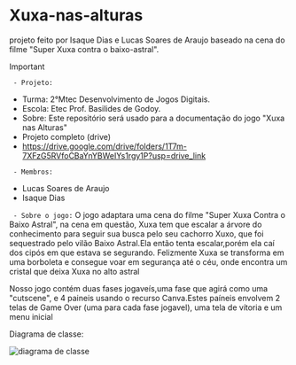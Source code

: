 # Xuxa-nas-alturas
projeto feito por Isaque Dias e Lucas Soares de Araujo baseado na cena do filme "Super Xuxa contra o baixo-astral".

>[!Important]
 > ` - Projeto:`
>- Turma: 2°Mtec Desenvolvimento de Jogos Digitais.
>- Escola: Etec Prof. Basilides de Godoy.
>- Sobre: Este repositório será usado para a documentação do jogo "Xuxa nas Alturas"
>- Projeto completo (drive)
>- https://drive.google.com/drive/folders/1T7m-7XFzG5RVfoCBaYnYBWeIYs1rgy1P?usp=drive_link
>
>
> ` - Membros:`
>- Lucas Soares de Araujo
>- Isaque Dias
>
>` - Sobre o jogo:`
> O jogo adaptara uma cena do filme "Super Xuxa Contra o Baixo Astral", na cena em questão, Xuxa tem que escalar a árvore do conhecimento para seguir sua busca pelo seu cachorro Xuxo, que foi sequestrado pelo vilão Baixo Astral.Ela então tenta escalar,porém ela caí dos cipós em que estava se segurando. Felizmente Xuxa se transforma em uma borboleta e consegue voar em segurança até o céu, onde encontra um cristal que deixa Xuxa no alto astral
>
>Nosso jogo contém duas fases jogaveís,uma fase que agirá como uma "cutscene", e 4 paineis usando o recurso Canva.Estes paíneis envolvem 2 telas de Game Over (uma para cada fase jogavel), uma tela de vítoria e um menu inicial
>
>Diagrama de classe:
>
>![diagrama de classe](https://github.com/user-attachments/assets/eb9be692-9635-4c03-959c-b35b235cf6ec)
